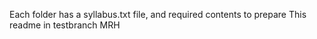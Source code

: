Each folder has a syllabus.txt file, and required contents to prepare
This readme in testbranch MRH
